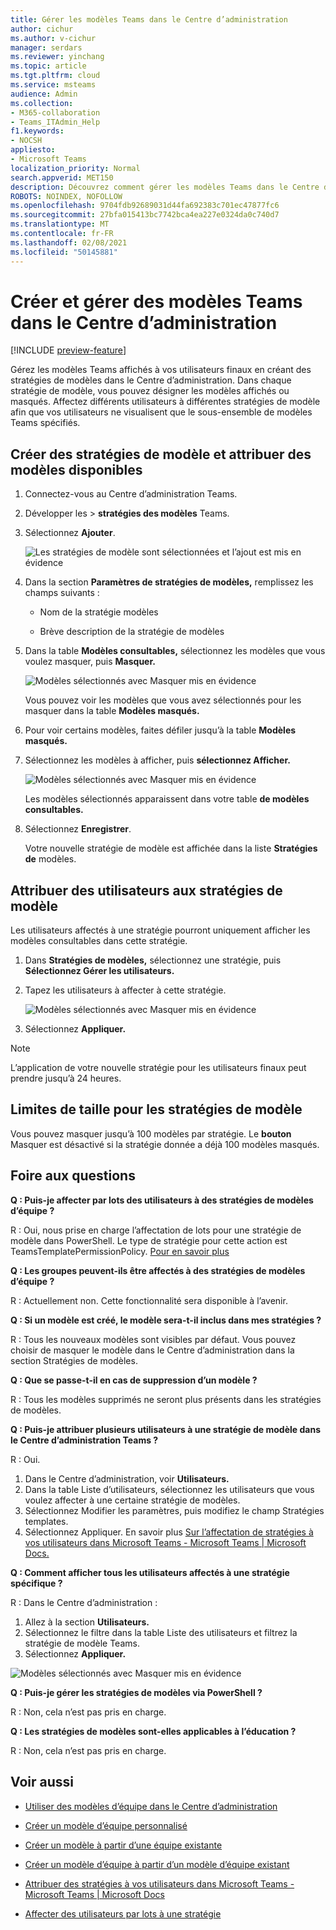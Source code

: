 ```yaml
---
title: Gérer les modèles Teams dans le Centre d’administration
author: cichur
ms.author: v-cichur
manager: serdars
ms.reviewer: yinchang
ms.topic: article
ms.tgt.pltfrm: cloud
ms.service: msteams
audience: Admin
ms.collection:
- M365-collaboration
- Teams_ITAdmin_Help
f1.keywords:
- NOCSH
appliesto:
- Microsoft Teams
localization_priority: Normal
search.appverid: MET150
description: Découvrez comment gérer les modèles Teams dans le Centre d’administration
ROBOTS: NOINDEX, NOFOLLOW
ms.openlocfilehash: 9704fdb92689031d44fa692383c701ec47877fc6
ms.sourcegitcommit: 27bfa015413bc7742bca4ea227e0324da0c740d7
ms.translationtype: MT
ms.contentlocale: fr-FR
ms.lasthandoff: 02/08/2021
ms.locfileid: "50145881"
---
```

# <a name="create-and-manage-teams-templates-in-the-admin-center"></a>Créer et gérer des modèles Teams dans le Centre d’administration

[!INCLUDE [preview-feature](includes/preview-feature.md)]

Gérez les modèles Teams affichés à vos utilisateurs finaux en créant des stratégies de modèles dans le Centre d’administration. Dans chaque stratégie de modèle, vous pouvez désigner les modèles affichés ou masqués.
Affectez différents utilisateurs à différentes stratégies de modèle afin que vos utilisateurs ne visualisent que le sous-ensemble de modèles Teams spécifiés.

## <a name="create-template-policies-and-assign-available-templates"></a>Créer des stratégies de modèle et attribuer des modèles disponibles

1. Connectez-vous au Centre d’administration Teams.

2. Développer les  >  **stratégies des modèles** Teams.

3. Sélectionnez **Ajouter**.

    ![Les stratégies de modèle sont sélectionnées et l’ajout est mis en évidence](media/template-policies-1.png)

1. Dans la section **Paramètres de stratégies de modèles,** remplissez les champs suivants :

    - Nom de la stratégie modèles

    - Brève description de la stratégie de modèles

2. Dans la table **Modèles consultables,** sélectionnez les modèles que vous voulez masquer, puis **Masquer.**

    ![Modèles sélectionnés avec Masquer mis en évidence](media/template-policies-2.png)

    Vous pouvez voir les modèles que vous avez sélectionnés pour les masquer dans la table **Modèles masqués.**

1. Pour voir certains modèles, faites défiler jusqu’à la table **Modèles masqués.**

1. Sélectionnez les modèles à afficher, puis **sélectionnez Afficher.**

   ![Modèles sélectionnés avec Masquer mis en évidence](media/template-policies-3.png)

   Les modèles sélectionnés apparaissent dans votre table **de modèles consultables.**
3. Sélectionnez **Enregistrer**.

   Votre nouvelle stratégie de modèle est affichée dans la liste **Stratégies de** modèles.

## <a name="assign-users-to-the-template-policies"></a>Attribuer des utilisateurs aux stratégies de modèle

Les utilisateurs affectés à une stratégie pourront uniquement afficher les modèles consultables dans cette stratégie.

1. Dans **Stratégies de modèles,** sélectionnez une stratégie, puis **Sélectionnez Gérer les utilisateurs.**

2. Tapez les utilisateurs à affecter à cette stratégie.

   ![Modèles sélectionnés avec Masquer mis en évidence](media/template-policies-4.png)

3. Sélectionnez **Appliquer.**

> [!Note]
> L’application de votre nouvelle stratégie pour les utilisateurs finaux peut prendre jusqu’à 24 heures.

## <a name="size-limits-for-template-policies"></a>Limites de taille pour les stratégies de modèle

Vous pouvez masquer jusqu’à 100 modèles par stratégie. Le **bouton** Masquer est désactivé si la stratégie donnée a déjà 100 modèles masqués.

## <a name="frequently-asked-questions"></a>Foire aux questions

**Q : Puis-je affecter par lots des utilisateurs à des stratégies de modèles d’équipe ?**
  
R : Oui, nous prise en charge l’affectation de lots pour une stratégie de modèle dans PowerShell. Le type de stratégie pour cette action est TeamsTemplatePermissionPolicy. [Pour en savoir plus](https://docs.microsoft.com/powershell/module/teams/new-csbatchpolicyassignmentoperation?view=teams-ps)

**Q : Les groupes peuvent-ils être affectés à des stratégies de modèles d’équipe ?**

R : Actuellement non. Cette fonctionnalité sera disponible à l’avenir.

**Q : Si un modèle est créé, le modèle sera-t-il inclus dans mes stratégies ?**

R : Tous les nouveaux modèles sont visibles par défaut. Vous pouvez choisir de masquer le modèle dans le Centre d’administration dans la section Stratégies de modèles.

**Q : Que se passe-t-il en cas de suppression d’un modèle ?**

R : Tous les modèles supprimés ne seront plus présents dans les stratégies de modèles.

**Q : Puis-je attribuer plusieurs utilisateurs à une stratégie de modèle dans le Centre d’administration Teams ?**

R : Oui.

1. Dans le Centre d’administration, voir **Utilisateurs.**
1. Dans la table Liste d’utilisateurs, sélectionnez les utilisateurs que vous voulez affecter à une certaine stratégie de modèles.
1. Sélectionnez Modifier les paramètres, puis modifiez le champ Stratégies templates.
1. Sélectionnez Appliquer.
   En savoir plus [Sur l’affectation de stratégies à vos utilisateurs dans Microsoft Teams - Microsoft Teams \| Microsoft Docs.](https://docs.microsoft.com/microsoftteams/assign-policies#assign-a-policy-to-a-batch-of-users)

**Q : Comment afficher tous les utilisateurs affectés à une stratégie spécifique ?**

R : Dans le Centre d’administration :

1. Allez à la section **Utilisateurs.**
2. Sélectionnez le filtre dans la table Liste des utilisateurs et filtrez la stratégie de modèle Teams.
3. Sélectionnez **Appliquer.**

![Modèles sélectionnés avec Masquer mis en évidence](media/template-policies-5.png)

**Q : Puis-je gérer les stratégies de modèles via PowerShell ?**

R : Non, cela n’est pas pris en charge.

**Q : Les stratégies de modèles sont-elles applicables à l’éducation ?**

R : Non, cela n’est pas pris en charge.

## <a name="related-topics"></a>Voir aussi

- [Utiliser des modèles d’équipe dans le Centre d’administration](https://docs.microsoft.com/MicrosoftTeams/get-started-with-teams-templates-in-the-admin-console)

- [Créer un modèle d’équipe personnalisé](https://docs.microsoft.com/MicrosoftTeams/create-a-team-template)

- [Créer un modèle à partir d’une équipe existante](https://docs.microsoft.com/MicrosoftTeams/create-template-from-existing-team)

- [Créer un modèle d’équipe à partir d’un modèle d’équipe existant](https://docs.microsoft.com/MicrosoftTeams/create-template-from-existing-template)

- [Attribuer des stratégies à vos utilisateurs dans Microsoft Teams - Microsoft Teams \| Microsoft Docs](https://docs.microsoft.com/microsoftteams/assign-policies)

- [Affecter des utilisateurs par lots à une stratégie](https://docs.microsoft.com/powershell/module/teams/new-csbatchpolicyassignmentoperation?view=teams-ps)
